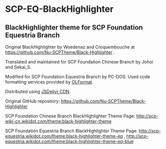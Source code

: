 # SCP-EQ-BlackHighlighter

## BlackHighlighter theme for SCP Foundation Equestria Branch

Original BlackHighlighter by Woedenaz and Croquembouche at https://github.com/Nu-SCPTheme/Black-Highlighter .

Translated and maintained for SCP Foundation Chinese Branch by Johoi and Sekai_S.

Modified for SCP Foundation Equestria Branch by PC-DOS. Used code formatting services provided by [OLFormat](http://cn.olformat.com/).

Distributed using [JSDelivr CDN](https://www.jsdelivr.com/features).

Original GitHub repository: https://github.com/Nu-SCPTheme/Black-Highlighter

SCP Foundation Chinese Branch BlackHighlighter Theme Page: http://scp-wiki-cn.wikidot.com/theme:black-highlighter-theme

SCP Foundation Equestria Branch BlackHighlighter Theme Page: http://scp-equestria.wikidot.com/theme:black-highlighter-theme-eq , http://scp-equestria.wikidot.com/theme:black-highlighter-theme-eq-blue
